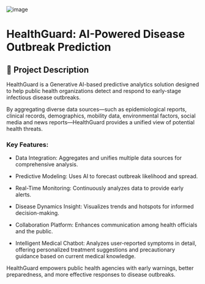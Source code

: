 ![image](https://github.com/user-attachments/assets/85e9d3bc-42f2-4aaf-884b-61e051e0db53)

# HealthGuard: AI-Powered Disease Outbreak Prediction

## 📖 Project Description
HealthGuard is a Generative AI-based predictive analytics solution designed to help public health organizations detect and respond to early-stage infectious disease outbreaks.

By aggregating diverse data sources—such as epidemiological reports, clinical records, demographics, mobility data, environmental factors, social media and news reports—HealthGuard provides a unified view of potential health threats.

### Key Features:
- Data Integration: Aggregates and unifies multiple data sources for comprehensive analysis.

- Predictive Modeling: Uses AI to forecast outbreak likelihood and spread.

- Real-Time Monitoring: Continuously analyzes data to provide early alerts.

- Disease Dynamics Insight: Visualizes trends and hotspots for informed decision-making.

- Collaboration Platform: Enhances communication among health officials and the public.

- Intelligent Medical Chatbot: Analyzes user-reported symptoms in detail, offering personalized treatment suggestions and precautionary guidance based on current medical knowledge.

HealthGuard empowers public health agencies with early warnings, better preparedness, and more effective responses to disease outbreaks.
